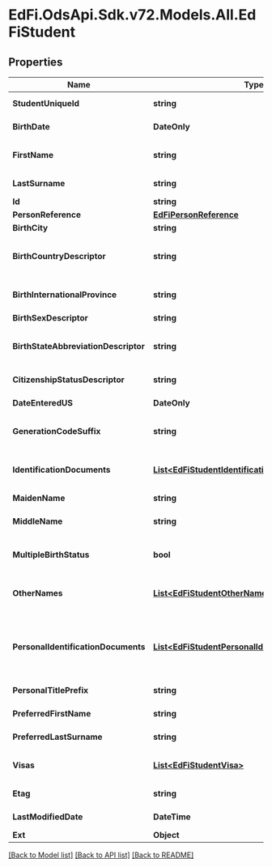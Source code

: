 # EdFi.OdsApi.Sdk.v72.Models.All.EdFiStudent

## Properties

Name | Type | Description | Notes
------------ | ------------- | ------------- | -------------
**StudentUniqueId** | **string** | A unique alphanumeric code assigned to a student. | 
**BirthDate** | **DateOnly** | The month, day, and year on which an individual was born. | 
**FirstName** | **string** | A name given to an individual at birth, baptism, or during another naming ceremony, or through legal change. | 
**LastSurname** | **string** | The name borne in common by members of a family. | 
**Id** | **string** |  | [optional] 
**PersonReference** | [**EdFiPersonReference**](EdFiPersonReference.md) |  | [optional] 
**BirthCity** | **string** | The city the student was born in. | [optional] 
**BirthCountryDescriptor** | **string** | The country in which an individual is born. It is strongly recommended that entries use only ISO 3166 2-letter country codes. | [optional] 
**BirthInternationalProvince** | **string** | For students born outside of the U.S., the Province or jurisdiction in which an individual is born. | [optional] 
**BirthSexDescriptor** | **string** | A person&#39;s sex at birth. | [optional] 
**BirthStateAbbreviationDescriptor** | **string** | The abbreviation for the name of the state (within the United States) or extra-state jurisdiction in which an individual was born. | [optional] 
**CitizenshipStatusDescriptor** | **string** | An indicator of whether or not the person is a U.S. citizen. | [optional] 
**DateEnteredUS** | **DateOnly** | For students born outside of the U.S., the date the student entered the U.S. | [optional] 
**GenerationCodeSuffix** | **string** | An appendage, if any, used to denote an individual&#39;s generation in his family (e.g., Jr., Sr., III). | [optional] 
**IdentificationDocuments** | [**List&lt;EdFiStudentIdentificationDocument&gt;**](EdFiStudentIdentificationDocument.md) | An unordered collection of studentIdentificationDocuments. Describe the documentation of citizenship. | [optional] 
**MaidenName** | **string** | The individual&#39;s maiden name. | [optional] 
**MiddleName** | **string** | A secondary name given to an individual at birth, baptism, or during another naming ceremony. | [optional] 
**MultipleBirthStatus** | **bool** | Indicator of whether the student was born with other siblings (i.e., twins, triplets, etc.) | [optional] 
**OtherNames** | [**List&lt;EdFiStudentOtherName&gt;**](EdFiStudentOtherName.md) | An unordered collection of studentOtherNames. Other names (e.g., alias, nickname, previous legal name) associated with a person. | [optional] 
**PersonalIdentificationDocuments** | [**List&lt;EdFiStudentPersonalIdentificationDocument&gt;**](EdFiStudentPersonalIdentificationDocument.md) | An unordered collection of studentPersonalIdentificationDocuments. The documents presented as evident to verify one&#39;s personal identity; for example: drivers license, passport, birth certificate, etc. | [optional] 
**PersonalTitlePrefix** | **string** | A prefix used to denote the title, degree, position, or seniority of the individual. | [optional] 
**PreferredFirstName** | **string** | The first name the individual prefers, if different from their legal first name | [optional] 
**PreferredLastSurname** | **string** | The last name the individual prefers, if different from their legal last name | [optional] 
**Visas** | [**List&lt;EdFiStudentVisa&gt;**](EdFiStudentVisa.md) | An unordered collection of studentVisas. An indicator of a non-US citizen&#39;s Visa type. | [optional] 
**Etag** | **string** | A unique system-generated value that identifies the version of the resource. | [optional] 
**LastModifiedDate** | **DateTime** | The date and time the resource was last modified. | [optional] 
**Ext** | **Object** | Extensions to the Student entity. | [optional] 

[[Back to Model list]](../../README.md#documentation-for-models) [[Back to API list]](../../README.md#documentation-for-api-endpoints) [[Back to README]](../../README.md)

